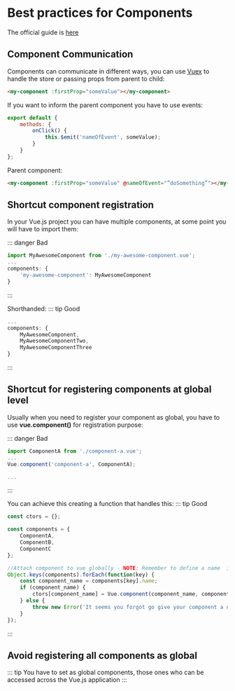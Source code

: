 # Best practices for Components

The official guide is [here](https://vuejs.org/v2/style-guide/#Multi-word-component-names-essential)

## Component Communication

Components can communicate in different ways, you can use [Vuex](https://vuex.vuejs.org/) to handle the store or passing props from parent to child:

```html
<my-component :firstProp="someValue"></my-component>
```

If you want to inform the parent component you have to use events:

```js
export default {
	methods: {
		onClick() {
			this.$emit('nameOfEvent', someValue);
		}
	}
};
```

Parent component:

```html
<my-component :firstProp="someValue" @nameOfEvent="”doSomething”"></my-component>
```

## Shortcut component registration

In your Vue.js project you can have multiple components, at some point you will have to import them:

::: danger Bad

```js
import MyAwesomeComponent from './my-awesome-component.vue';
...
components: {
    'my-awesome-component': MyAwesomeComponent
}
```

:::

Shorthanded:
::: tip Good

```js
...
components: {
    MyAwesomeComponent,
    MyAwesomeComponentTwo,
    MyAwesomeComponentThree
}
```

:::

## Shortcut for registering components at global level

Usually when you need to register your component as global, you have to use **vue.component()** for registration purpose:

::: danger Bad

```js
import ComponentA from './component-a.vue';
...
Vue.component('component-a', ComponentA);

...
```

:::

You can achieve this creating a function that handles this:
::: tip Good

```js
const ctors = {};

const components = {
	ComponentA,
	ComponentB,
	ComponentC
};

//Attach component to vue globally - NOTE: Remember to define a name  in your component...
Object.keys(components).forEach(function(key) {
	const component_name = components[key].name;
	if (component_name) {
		ctors[component_name] = Vue.component(component_name, components[key]);
	} else {
		throw new Error('It seems you forgot go give your component a name...');
	}
});
```

:::

## Avoid registering all components as global

::: tip
You have to set as global components, those ones who can be accessed across the Vue.js application
:::
